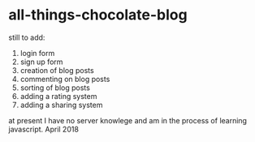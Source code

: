 # all-things-chocolate-blog

still to add:
1. login form
2. sign up form
3. creation of blog posts
4. commenting on blog posts
5. sorting of blog posts
6. adding a rating system
7. adding a sharing system

at present I have no server knowlege and am in the process of learning javascript. April 2018
